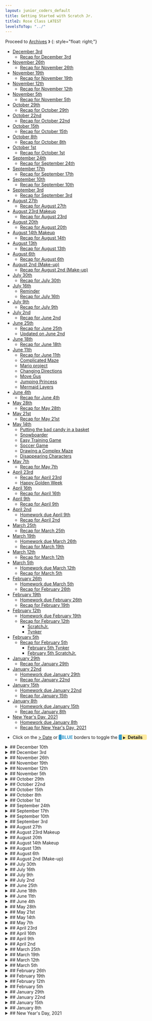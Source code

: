 ```yaml
---
layout: junior_coders_default
title: Getting Started with Scratch Jr.
title2: Rose Class LATEST
levelsToTop: "../"
---
```



Proceed to [Archives](./RoseClassNotesArchived.html) 》 
{: style="float: right;"}
<br clear="both">

<div id="toc">

* [December 3rd](#december-3rd)
  * [Recap for December 3rd](#recap-for-december-3rd)
* [November 26th](#november-26th)
  * [Recap for November 26th](#recap-for-november-26th)
* [November 19th](#november-19th)
  * [Recap for November 19th](#recap-for-november-19th)
* [November 12th](#november-12th)
  * [Recap for November 12th](#recap-for-november-12th)
* [November 5th](#november-5th)
  * [Recap for November 5th](#recap-for-november-5th)
* [October 29th](#october-29th)
  * [Recap for October 29th](#recap-for-october-29th)
* [October 22nd](#october-22nd)
  * [Recap for October 22nd](#recap-for-october-22nd)
* [October 15th](#october-15th)
  * [Recap for October 15th](#recap-for-october-15th)
* [October 8th](#october-8th)
  * [Recap for October 8th](#recap-for-october-8th)
* [October 1st](#october-1st)
  * [Recap for October 1st](#recap-for-october-1st)
* [September 24th](#september-24th)
  * [Recap for September 24th](#recap-for-september-24th)
* [September 17th](#september-17th)
  * [Recap for September 17th](#recap-for-september-17th)
* [September 10th](#september-10th)
  * [Recap for September 10th](#recap-for-september-10th)
* [September 3rd](#september-3rd)
  * [Recap for September 3rd](#recap-for-september-3rd)
* [August 27th](#august-27th)
  * [Recap for August 27th](#recap-for-august-27th)
* [August 23rd Makeup](#august-23rd-makeup)
  * [Recap for August 23rd](#recap-for-august-23rd)
* [August 20th](#august-20th)
  * [Recap for August 20th](#recap-for-august-20th)
* [August 14th Makeup](#august-14th-makeup)
  * [Recap for August 14th](#recap-for-august-14th)
* [August 13th](#august-13th)
  * [Recap for August 13th](#recap-for-august-13th)
* [August 6th](#august-6th)
  * [Recap for August 6th](#recap-for-august-6th)
* [August 2nd (Make-up)](#august-2nd-make-up)
  * [Recap for August 2nd (Make-up)](#recap-for-august-2nd-make-up)
* [July 30th](#july-30th)
  * [Recap for July 30th](#recap-for-july-30th)
* [July 16th](#july-16th)
  * [Reminder](#reminder)
  * [Recap for July 16th](#recap-for-july-16th)
* [July 9th](#july-9th)
  * [Recap for July 9th](#recap-for-july-9th)
* [July 2nd](#july-2nd)
  * [Recap for June 2nd](#recap-for-june-2nd)
* [June 25th](#june-25th)
  * [Recap for June 25th](#recap-for-june-25th)
  * [Updated on June 2nd](#updated-on-june-2nd)
* [June 18th](#june-18th)
  * [Recap for June 18th](#recap-for-june-18th)
* [June 11th](#june-11th)
  * [Recap for June 11th](#recap-for-june-11th)
  * [Complicated Maze](#complicated-maze)
  * [Mario project](#mario-project)
  * [Changing Directions](#changing-directions)
  * [Move Gus](#move-gus)
  * [Jumping Princess](#jumping-princess)
  * [Mermaid Layers](#mermaid-layers)
* [June 4th](#june-4th)
  * [Recap for June 4th](#recap-for-june-4th)
* [May 28th](#may-28th)
  * [Recap for May 28th](#recap-for-may-28th)
* [May 21st](#may-21st)
  * [Recap for May 21st](#recap-for-may-21st)
* [May 14th](#may-14th)
  * [Putting the bad candy in a basket](#putting-the-bad-candy-in-a-basket)
  * [Snowboarder](#snowboarder)
  * [Easy Training Game](#easy-training-game)
  * [Soccer Game](#soccer-game)
  * [Drawing a Complex Maze](#drawing-a-complex-maze)
  * [Disappearing Characters](#disappearing-characters)
* [May 7th](#may-7th)
  * [Recap for May 7th](#recap-for-may-7th)
* [April 23rd](#april-23rd)
  * [Recap for April 23rd](#recap-for-april-23rd)
  * [Happy Golden Week](#happy-golden-week)
* [April 16th](#april-16th)
  * [Recap for April 16th](#recap-for-april-16th)
* [April 9th](#april-9th)
  * [Recap for April 9th](#recap-for-april-9th)
* [April 2nd](#april-2nd)
  * [Homework due April 9th](#homework-due-april-9th)
  * [Recap for April 2nd](#recap-for-april-2nd)
* [March 25th](#march-25th)
  * [Recap for March 25th](#recap-for-march-25th)
* [March 19th](#march-19th)
  * [Homework due March 26th](#homework-due-march-26th)
  * [Recap for March 19th](#recap-for-march-19th)
* [March 12th](#march-12th)
  * [Recap for March 12th](#recap-for-march-12th)
* [March 5th](#march-5th)
  * [Homework due March 12th](#homework-due-march-12th)
  * [Recap for March 5th](#recap-for-march-5th)
* [February 26th](#february-26th)
  * [Homework due March 5th](#homework-due-march-5th)
  * [Recap for February 26th](#recap-for-february-26th)
* [February 19th](#february-19th)
  * [Homework due February 26th](#homework-due-february-26th)
  * [Recap for February 19th](#recap-for-february-19th)
* [February 12th](#february-12th)
  * [Homework due February 19th](#homework-due-february-19th)
  * [Recap for February 12th](#recap-for-february-12th)
    * [ScratchJr.](#scratchjr)
    * [Tynker](#tynker)
* [February 5th](#february-5th)
  * [Recap for February 5th](#recap-for-february-5th)
    * [February 5th Tynker](#february-5th-tynker)
    * [February 5th ScratchJr.](#february-5th-scratchjr)
* [January 29th](#january-29th)
  * [Recap for January 29th](#recap-for-january-29th)
* [January 22nd](#january-22nd)
  * [Homework due January 29th](#homework-due-january-29th)
  * [Recap for January 22nd](#recap-for-january-22nd)
* [January 15th](#january-15th)
  * [Homework due January 22nd](#homework-due-january-22nd)
  * [Recap for January 15th](#recap-for-january-15th)
* [January 8th](#january-8th)
  * [Homework due January 15th](#homework-due-january-15th)
  * [Recap for January 8th](#recap-for-january-8th)
* [New Year's Day, 2021](#new-years-day-2021)
  * [Homework due January 8th](#homework-due-january-8th)
  * [Recap for New Year's Day, 2021](#recap-for-new-years-day-2021)

</div>

-   Click on the [> Date]() or <span style="color: #3399cc;  border-left: 9px solid #3399cc!important;border-radius: 4px 4px; font-weight: bold">BLUE</span> borders to toggle the <span style="background-color:#ffeca0; border-left: 10px solid #3399cc !important;border-radius: 4px 4px;"><b> &nbsp;<span style="font-size: 70%">▶︎</span>&nbsp;&nbsp;Details&nbsp;&nbsp;&nbsp;&nbsp;</b></span> 



<details markdown=1>
<summary markdown=1>## December 10th
</summary>

## December 10th

### Recap for December 10th

{% include zakviewer.html Name="2021-12-11 Xmas K" ID="https://scratch.mit.edu/projects/607328364/" caption="Student K expanded his previous project so the heart can move left as well as right. The blue ball now moves to the left using move block, and we used forever and if touching loop to make the balls return home if they touch. He also added a background." %}

{% include tynkerprojectpage.html Name="CHRISTMAS PROJECT 2021 12 10" ID="https://www.tynker.com/play/christmas-project-2021-12-10/61b6bbc8b12153553b5862ed-729012XrmFL.yE1MtCcVRDSmqfoEsk" caption="Student Y made several additions to his project today, including making the presents go 'pop' when you click them, adding a final screen, with a message from santa, and some closing music." %}



</details>






<details markdown=1>
<summary markdown=1>## December 3rd
</summary>

## December 3rd

### Recap for December 3rd

Scratch Contest
  : I have organized a Scratch Contest for Jr. Coders classes Xmas Projects. Scratch Contests are a tradition in Scratch whereby participants to post their projects in a Contest Studio and other guests review them, such as by posting their favorites in a Showcase or winners studio.  [This is the STAGE 1 Jr\. Coders Christmas 2021](https://scratch.mit.edu/studios/30730290), and  [THis is the SHOWCASE for Jr\. Coders Christmas Challenge](https://scratch.mit.edu/studios/30730310)

Recap
  : Students continued working on the Christmas Project. 

{% include zakviewer.html Name="2021 12 03 Xmas Student K" ID="https://scratch.mit.edu/projects/607328364/" caption="Student K created a new motion for the yellow ball that only happens when the up and right arrow keys together are pressed. We reused code from the Kimetsu no Yaiba project that makes a character move in a parabola, and used the 'and' conditional to test for both keys being pressed." %}

{% include tynkerprojectpage.html Name="" ID="https://www.tynker.com/play/christmas-project-2021-12-05/61aef4572688f47da0257ab5-358644XrfEylcNT3w9U,kuAaJ88NQk" caption="This week we added presents that fly out of Santa's sled. To do this we borrowed code that was used to make Voldermort's death ray using clones." %}


</details>



<details markdown=1>
<summary markdown=1>## November 26th
</summary>

## November 26th


### Recap for November 26th

Good progress today, forward class today, though we started off with a rousing session of a game that I recently made. The kids were nice enough to give it a thorough test run. 

{% include zakviewer.html Name="PBRR Paint Battle Crush on Scratch" ID="https://scratch.mit.edu/projects/601710943/" caption="" %}


Then back to work:

Kimetsu no Yaiba 

{% include zakviewer.html Name="Kimetsu no Yaiba" ID="https://scratch.mit.edu/projects/607328364/" caption="Student K made the ball move in a zig zag on key press." %}

Harry Potter

{% include tynkerprojectpage.html Name="Harry Potter" ID="https://www.tynker.com/play/christmas-project/61a360f8e1380855ee2817d4-878417XqWNXzQlrpsQ72WzjKftAdYk" caption="Student Y worked on making buttons and clicking the buttons go to a new level. He also added music" %}

</details>


<details markdown=1>
<summary markdown=1>## November 19th
</summary>

## November 19th

### Recap for November 19th

Kimetsu No Yaiba 
  : Today Student K  made the effects we make in previous weeks be hidden at the start. We make the effects start at tanjiro, even after he has moved using when arrow key is pressed blocks. He modified some of the effects to make them look better. 

{% include zakviewer.html Name="Kimetsu No Yaiba 2021 11 19" ID="https://scratch.mit.edu/projects/604612623/" caption="Press the arrow keys and buttons to see the effects." %}

</details>


<details markdown=1>
<summary markdown=1>## November 12th
</summary>

## November 12th

### Recap for November 12th

Flaming sword animation
  : Student K made a simple animation so that a flame would fly out his sword. We used the onion skin feature of Scratch a little bit more used a repeat loop to cycle the costumes, with a small wait in between. We figured out together how many times we would need to go through the loop based on how many costumes we would need. This is counter-intuitive, because actually you need to step through one less that the number of costumes. This is a good exercise in logical thinking. 


{% include zakviewer.html Name="Kimetsu No Yaiba 2021 11 12 KEI on Scratch" ID="https://scratch.mit.edu/projects/600495591/" caption="Click the button at the top right to see the effect." %}


Student Y worked on making his death ray turn white. He had the right blocks but had to do some work to correct the sequence of actions. In addition we had to figure out exactly how many times to repeat one of the loops. This involved a little bit of  algebra. We had to solve the equation 30 + 15 * x = 5585. The answer, 370, represents the number of times the size needed to be increased before it completely filled the screen. After that, we needed to detect when all the clones have been deleted before transtioning to the next level. We created a variable that added one each time a clone is created and subtracted one each time a clone is deleted. A wait until 1 loop waits until this variable returns to zero before switching to the next level. 

{% include tynkerprojectpage.html Name="" ID="https://www.tynker.com/play/test/6184ed36b8e619673c62e17a-231610XjGq8WUhbSaJ5hEmgsSmKrIk" caption="this demonstates how the transition works" %}

</details> 

<details markdown=1>
<summary markdown=1>## November 5th 
</summary>

## November 5th 



### Recap for November 5th 

Kimetsu No Yaiba
  : Two classes ago we made a water breath that jumps in a parabola across the screen. This week we modified it so the fire breath gets larger and then smaller as it moves along the parabola. The key is understanding that the velocity is positive as it rises, and negative as it falls. So it changes size along with the velocity.

{% include imgur.html title="Kimetsu No Yaiba 2021 11 05 KEI on Scratch" ID="" caption="https://i.imgur.com/9rk9i7p.png" width="" height="" spacer="" %}
  
  
{% include zakviewer.html Name="Kimetsu No Yaiba 2021 11 05" ID="https://scratch.mit.edu/projects/595753085/" caption="Click the 3rd button to make the fire breath move." %}

Harry Potter
  : Student Y worked on improving Voldermort's death ray. His goal was to make the ray get larger and larger until it turned totally white. We were finally able to create the effect using the brightness and invert effects. When Harry survives the curse, he 
  gets a scar. He also added some trees to add texture to the project.

  
{% include tynkerprojectpage.html Name="" ID="https://www.tynker.com/play/change-backdrop/6184ed36b8e619673c62e17a-135807XkA7t8ErUBDELEmfqe3DsyAk" caption="The effect can be seen here." %}

</details>


<details markdown=1>
<summary markdown=1>## October 29th
</summary>

## October 29th


### Recap for October 29th

Harry Potter
  : Today we used clones to send a death ray to Baby Harry Potter. We modified the shape of the bullet and controlled how many bullets and where they came and went to. As always, very precise work from Student Y.

{% include tynkerprojectpage.html Name="" ID="https://www.tynker.com/play/harry-potter-2020-10-29/6180aaa636af7560642df6fc-530578XiQM9kLUL7hfGOBYQHcUyEok" caption="" %}


Kimetsu no Yaiba 
  : Student K worked on making the sword, tanjiro, and water breath all move together. This involved making all of them respond to  a flash broadcast, as well as making sure they were properly positioned together in relation to each other with change x and y blocks before the main movement started. Next week we will add a fire breath.

{% include zakviewer.html Name="Kimetsu No Yaiba 2021 10 29 KEI" ID="https://scratch.mit.edu/projects/593605807/" caption="" %}

</details>





<details markdown=1>
<summary markdown=1>## October 22nd
</summary>

## October 22nd

### Recap for October 22nd


Kimetsu no Yaiba Game
  : Something really special happened in our class today. Today's goal was to make a character move when the first button was clicked. The student chose a path for the character like a slanted letter N. To show how to make the character glide slowly up and to the right, I was effectively teaching the student simple (cartesian) geometry. And, by using variables to code it I was introducing simple algebra. What was amazing that this would normally be considered several years beyond this student's math level, but by using Scratch (and going in small incremental steps) he was able to understand the basic concepts **naturally**. It was really great! This was a perfect example of how learning coding can enhance, even accelerate, learning in other fields. 

{% include imgur.html title="" ID="https://i.imgur.com/IheZ66y.png" caption="Algebra and geometry meet Scratch:<br> X' = X + A, Y' = Y + B " width="" height="" spacer="" %}

{% include zakviewer.html Name="Kimetsu No Yaiba 2021 10 22 Wave Motion in an N on Scratch" ID="https://scratch.mit.edu/projects/588211736/" caption="Click on the top left button to see the wave move in an N shape" %}

Harry Potter
  : This week worked on creating a better green flash of light for Voldermort's spell against Baby Harry Potter. First I showed how we could use clones to create the effect:

{% include zakviewer.html Name="Death Ray Demo on Scratch" ID="https://scratch.mit.edu/projects/587873991/" caption="Demo of death ray. Click anywhere on stage to cast the spell. Click many times with short waits to create cool effects. Click Voldermort to toggle the color effect." %}

We added a wand to the Voldemort character, which involved good paint tool practice, carefully reshaping and positioning the wand. Then we identified the start and stop points of the spell and were able to make it go to the end of the wand.

{% include tynkerprojectpage.html Name="" ID="https://www.tynker.com/play/harry-potter-demo-2021-10-23-just-the-awntd/61731384c8677e39b447baee-812897Xj9fAi8gyKTrhyWBqQ2AZzok" caption="This is a demo. The green dot that appears after 5 seconds will be a death ray. " %}

Duel to the Death
  : During the break we all had a lot of fun playing Harry Potter Death Duel together.

{% include zakviewer.html Name="Harry Potter Duel on Scratch" ID="https://scratch.mit.edu/projects/123453890/" caption="" %}


</details>

<details markdown=1>
<summary markdown=1>## October 15th
</summary>

## October 15th

### Recap for October 15th

Kimetsu no Yaiba
  : Today Student K aimed to make his character jump across the stream in a parabola. I showed him how to make gravity and I gave him the code for small loop that makes a parabola. He spent some time carefully copying it which I think was a very good practice using the interface, for example, typing, finding blocks, and distinguishing blocks from each other, as well as getting a sense of what the blocks do. 
  
  : Once he got that coded, we had to do a little troubleshooting. Instead of jumping in a parabola, his character jumped up and down. I prompted him to describe carefully what had gone wrong and what block would have an effect on that. By doing this, he was able to notice that he had used a set block instead of a change block. 

Harry Potter
  : Student Y took to the blackboard and in very good detail gave a broad picture of his entire project especially the final section that involves a game between Voldemort and Dumbledore. 


  : In the game, people use the keyboard to increase the strength of different aspects of the actor, such as the wand, the "thoughts", the bravery, and the strength of the character. When you press the space key the two characters cast a spell and attack each other with a flash of light. 

  : This looks like it might be a very very interesting game and having an overview of where the game will go will help us be able to coded. In addition he worked on the latter part of Section 2. by fine tuning how the character of Dumbledore appears and speaks. I showed him how to use the same block with an exciting excited thought bubble to make it look more interesting. 

</details>



<details markdown=1>
<summary markdown=1>## October 8th
</summary>

## October 8th


### Recap for October 8th
 Student K worked on his Kimetsu No Yaiba game. We discussed how th game would be played. We focused on dividing the game into Actors, Objects, and Events. 

* Actors: Hero and Bad Guy
* Objects: Buttons for different Attacks
* Events:
  * Bad guy attacks when the Hero is too close
  * Hero attacks when the space bar is pressed
  * Hero dies if Health points are less thaan 0
  * Bad guy dies if Health points are less than 0
  * When Wather Breath button is pressed, the Water Breath Attack happens.

{% include zakviewer.html Name="Kimetsu No Yaiba 2021 10 08" ID="https://scratch.mit.edu/projects/581149671/" caption="Clicking the 2nd Actor makes the arrows fly as a  Water Breath" %}

Student Y added more action to his Harry Potter game. In addition to adding a new chapter, he added a 'flash of light' effect as Voldermort attack Harry. He also helped the other student explain his game.


{% include tynkerprojectpage.html Name="" ID="https://www.tynker.com/play/harry-potter-2021-10-08/6163d7e312456d08885b576b-673006XuO18akfLPQHFuhFPvZaZcQk" caption="" %}
</details>



<details markdown=1>
<summary markdown=1>## October 1st
</summary>

## October 1st

### Recap for October 1st

The theme of the day was user input. Student discovered ways that adding user input can make a game more fun.

Harry Potter
  : Student Y made me a list of Harry Potter projects that he enjoyed. He learned how to copy and paste urls and made a list including a short description of what he liked about each project. He seem to especially enjoy a project about dueling Harry Potter's that involved user clicking certain keys. 

{% include tynkerprojectpage.html Name="" ID="https://www.tynker.com/play/harry-potter/611629f32b927977910a841a-793091XqZg8j,6OqLt2LgDVUqsO28k" caption="Hopefully he will incorporate some of that into his ongoing Harry Potter project.,, which has been extended since last time." %}



Fighting Game
  : Student K also continued working on his recent Fighting Game. He combined two sprite into one with two costumes, and also learned how to make the character respond to keep presses to control the characters who are fighting.

{% include zakviewer.html Name="Untitled\-2" ID="https://scratch.mit.edu/projects/530894339/" caption="This now includes a health bar as well, but it doesn't quite work." %}


</details>


<details markdown=1>
<summary markdown=1>## September 24th
</summary>

## September 24th

### Recap for September 24th


Tynker
  : Kids worked on individual projects today

Harry Potter
  : Student Y continued adding narration to his Harry Potter Project. 
  
{% include tynkerprojectpage.html Name="" ID="https://www.tynker.com/play/harry-potter/611629f32b927977910a841a-472026Xlb4Tl6yYlIoqM.VtCi6FPok" caption="" %}

He was very excited to be able to synchronize the sound to his animation.

{% include tynkerprojectpage.html Name="" ID="https://www.tynker.com/play/harry-potter-gifs-/61235abf1ca85a315c557f2a-271496XoqbvdhcgmU.xD8jIYm04Sgk" caption="" %}


Student R started working on a Kimestu no Yaiba project. T


{% include tynkerprojectpage.html Name="" ID="https://www.tynker.com/play/-/614d79dbb118f97fa74957f4-858201XlqaX9QXu6DPKDAgUcWZLD0k" caption="" %}

Scratch
  : Students Y and R worked on exploring various Scratch Projects for future projects. 

Farewells
  : During the break time, we celebrated the last day of some of our students. We wish them good luck and good fortune on their travels, and look forward to seeing them again in the future.


</details>



<details markdown=1>
<summary markdown=1>## September 17th

</summary>

## September 17th


### Recap for September 17th

Songs
  :: The main challenge for today in the Songs project was making the buttons disappear when the music is playing, and come back when the music is done. We needed to create several blocks like the ones below. 

{% include imgur.html title="" ID="https://i.imgur.com/levL7MS.png" caption="Careful attention has to be paid to the names of the clear screen messages to make it work." width="" height="" spacer="" %}

{% include tynkerprojectpage.html Name="" ID="https://www.tynker.com/play/sounds/6147b5b9d4521b44ce1131fd-830031XqxXMOfnZAtG8fyaCQg80dok" caption="" %}

Harry Potter
  : Student Y added more to his story about Harry Potter, especially working on playing with the size and timing of Voldermort's appearance.

{% include tynkerprojectpage.html Name="" ID="https://www.tynker.com/play/harry-potter/611629f32b927977910a841a-201699XsSKPbkDjEPUhfEOGx5,qQkk" caption="" %}


Scratch
  : The scratch kids explored and "hacked" a few drawing projects such as the following one. 

{% include zakviewer.html Name="Drawing Shapes v2 needs fix" ID="https://scratch.mit.edu/projects/570379323/"  caption="The original code was too difficult for them, but the goal was to demonstrate some of Scratch's capabilities." %}


ScratchJr 
  : Student J Created a Road Crossing project, with a little help from me, a bit similar to this one:

  
{% include giphy.html link="https://media.giphy.com/media/DDDMOrtKeBEyue6KVF/" %} 




</details>


<details markdown=1>
<summary markdown=1>## September 10th
</summary>

## September 10th

### Recap for September 10th


Music Jukebox
  : Student R adapted a Music Jukebox project on Tynker. She worked on using the when this actor clicked blocks. She chose and imported some music, and made buttons that would play the music when clicked. In addition she learned to use broadcasting to make the other buttons disappear when one piece of music is playing. We talked about the advantages and disadvantages of putting text on the background or in the character itself.  

Harry Potter 
  : Student Y continued working on his Harry Potter Project, adding more narration and action. He used the set size block to control the size and swith costume blocks to change the character as the story proceeded.

First Person Shooter
  : The Scratch kids did a First Person Shooter Tutorial that involves movement and forever loops.

{% include zakviewer.html Name="rabbit FPS simplified tutorial 1 setting up the bad guy" ID="https://scratch.mit.edu/projects/568671949" caption="" %}

</details>




<details markdown=1>
<summary markdown=1>## September 3rd
</summary>

## September 3rd

### Recap for September 3rd

Today students worked on individual projects. Projects included

Basket Game
  : The student added more balls ot his game. The project uses conditionals, screen wrapping, movement blocks

First Person Shooter
  : We made the gun for the shooter, and talked about drawing and object placement, direction angles and limiting movement, following the mouse. 

{% include imgur.html title="" ID="https://i.imgur.com/7PD2m9f.png" caption="This keeps the gun pointing within a given sector" width="" height="" spacer="" %}

Harry Potter Game 
  : This student started making an introduction to Harry Potter Project, based on a model I gave him.

Beginning ScratchJr.
  : A new student joined this week, and I gave him an introduction to ScratchJr that included using the green flag and touch blockss, and various other blocks. Based on the fishtank sample project he make his own project

</details>


<details markdown=1>
<summary markdown=1>## August 27th
</summary>

## August 27th

### Recap for August 27th

Today we had kids doing a variety of projects. Some kids were working on modifying the Cat Training project from last week. We added jumps and costume changes. The project is primarily a demo project to explain broadcasts, it includes some repeat loops and motion scripts. 

{% include zakviewer.html Name="Cats v2" ID="https://scratch.mit.edu/projects/560505433/" caption="" %}



A Tynker student continued gathering items for a Harry Potter project. We talked about you could make a simple Harry potter project using the images he was collecting. The idea was to have a narrator who would tell the story and the action would be illustrated to the side using the gifs. As an incentive, we agreed to each a make a Harry Potter project to share with each other. I showed him the first part of my project:

{% include tynkerprojectpage.html Name="Voldermort" ID="https://www.tynker.com/play/voldermort-is-a-scary-dude/612aeeda49d5e357891e2e6e-361824Xr3j3haFusUHp9,HBzlsFYck" caption="" %}

Another student added a sequel to her Favorite Song Project. I like this kind of project that shows the student's individuality. 


{% include tynkerprojectpage.html Name="" ID="https://www.tynker.com/play/my-favorite-song-part-2/612c55cf419e6a561c1e0c3a-822927XndSxgcLe294xaBv1RPco6Ak" caption="This kind of project depends on using levels and simple say blocks, but is a good beginning for larger projects." %}


</details>


<details markdown=1>
<summary markdown=1>## August 23rd Makeup
</summary>

## August 23rd Makeup

### Recap for August 23rd

Student Y learned how to import gif files into Tynker and started a Harry Potter project.


{% include tynkerprojectpage.html Name="Harry Potter Gifs" ID="https://www.tynker.com/play/harry-potter-gifs-/61235abf1ca85a315c557f2a-968910XpFFFTCfrRYrqXvp7yJ3rsok" caption="" %}

</details>



<details markdown=1>
<summary markdown=1>## August 20th
</summary>

## August 20th


Several announcements:
  : The class notes for last weekend are on the website. We have had a lot of makeup classes recently, and, to avoid confusion, let me explicitly state that class notes for your child's makeup classes are on the page for their usual class, not for the day they attended. For example a Monday student who attends a makeup on Friday will have any notes relevant to him/her on the Monday Page. 

  : Since we are heading into another Emergency Period, we will be strictly enforcing our Covid guidelines around hand washing, social distancing and mask wearing, etc. If you could remind your child these are important rules and of the need to cooperate with them that would be helpful. In addition, seating and snack times will be staggered accordingly.

  : We are pleased that for the most part students are focused and attentive during class, and with their cooperation we are creating a fun, relaxed, yet productive learning environment. However, to maintain this, it would be a good time to remind your child that the main activity in class should be working on assignments and projects, i.e. learning to code. I want to avoid ending the day with a child not having made any tangible progress.  Exploring games and playing them, while educational and part of our goal, is better done at home.

  : (To clarify: We do encourage students to explore the many games that Scratch and Tynker make available, and investigating and hacking other projects is a valid part of learning. We also understand the temptation to play them in class is very strong. However, this can easily become a distraction (for them and others) and a gentle reminder from parents would help me better keep these factors in balance. We do provide free time during breaks, and this is not meant as a ban, but a reminder.)

  : Lastly, our class policy is that students should make an effort to communicate, even amongst themselves, in English, as much as practicable, especially during the first section of class. We understand the limitations around this, but we want to be sure this expectation is clearly understood by all so that we can help support them with this. 

### Recap for August 20th


Today Student R made some corrections to her Dance Party and My Favorite Song Tynker projects, including adding animations for some of the characters. Then she did the Spin Draw Tutorial, and added some keypress actions to make the stamp bigger and smaller when s and b are pressed, and to change the stamp costume when a is pressed. She also added some background music. 

{% include tynkerprojectpage.html Name="" ID="https://www.tynker.com/play/spin-draw-08-20/611f8971fca07666a526cbf5-640424Xl5jRCPCMlUehbh1z,jkRMQk" caption="" %}


Student K worked on a Scratch Basket Catching Game. He learned a little about x and y coordinates He made the y coordinate of all his balls the specific y value so he could see them in  a line at the top of the screen. When his balls hit the bottom of the screen, by choosing a random position, but setting the y value to that specific value, they would all fall again from the same place.. 

![Imgur](https://i.imgur.com/R7QZdAb.png)

{% include zakviewer.html Name="Basket Game 08 20" ID="https://scratch.mit.edu/projects/562223681/" caption="" %}

</details>



<details markdown=1>
<summary markdown=1>## August 14th Makeup
</summary>

## August 14th Makeup


### Recap for August 14th

Scratch students Y  and R worked on an easy Cat Training project, based on a  student's original project. We taught the cat to sit, lie down, run, and roar. 

{% include zakviewer.html Name="Cat Training" ID="https://scratch.mit.edu/projects/560505433" caption="" %}


</details>

<details markdown=1>
<summary markdown=1>## August 13th
</summary>

## August 13th


### Recap for August 13th

Student R made a Dance Project on her own. This project showcases some of the things she learned in the Moving Gus Project, such as changing levels, changing directions, and animating conversations.

{% include tynkerprojectpage.html Name="" ID="https://www.tynker.com/play/my-favorite-song-muzic-08-13/611ab3d7acb9f23a1f1e6566-227373XqmvLPHbAbnbTWlW4HW5Y,wk" caption="wait 3 seconds once clicking for the project to begin. I have modified it slightly to protect privacy." %}


Student Y contemplated making a Harry Potter project, based on the comic book tutorial project. He created a storyboard for the project, but finding a way to make the Harry Potter Actors (that is to say the graphics) was difficult. I suggested importing images from gifs, but this does require quite a bit of work. Student R will have to decide whether to do the storyboard with stock characters, draw his own characters, or modify his project in some other way.

{% include tynkerprojectpage.html Name="" ID="https://www.tynker.com/play/comic-joke-for-y/611ab7ad524a7540e6483287-167044XqasJPI1c4zFNt8xMzz1ZeUk" caption="This is a modifications of the orginal project to show how Baby Harry Potter could be part of it." %}


Student K continued working on his Falling Ball game. We talked a little about incorporating user actions into his game. He decided that clicking the ball would send the player to ahe next level. 

```
when this sprite clicked
if <<(x position) = [200]> and <(y position) = [-150]>> then
    broadcast [New Level v] and wait
end
```
{: .msb}

We noticed that his ball bounced a bit too far to the right and down. We used the following standard method of keeping the ball within limits:

```
if <touching color [#83fffc]?> then
        change y by (5)
    end
    if <(y position) < [-150]> then
        go to x: (x position) y: (-150)
    end
```
{: .msb}

Then he began deciding what would happen on his next level.

</details>

<details markdown=1>
<summary markdown=1>## August 6th
</summary>

## August 6th

### Recap for August 6th


Student K graduated up to Scratch this week. We worked together on making this falling ball project, including code for making the ball move right and experience gravity. 

{% include imgur.html title="Falling Ball" ID="https://i.imgur.com/2BoMLiH.png" caption="If the ball is touching the blocks, it 'undoes' gravity, else gravity continues." width="" height="" spacer="" %}

Student R explored animation blocks and made this little introduction to dance project. 

{% include tynkerprojectpage.html Name="Dance Party" ID="https://www.tynker.com/play/dance-party-/6103bd59e5cb674df461d19d-663860XvL.ca0P8JcWsZdImn7gIk4k" caption="Student M has made great progress in the past few weeks. " %}

Student Y ran up against a particularity of Tynker. He wanted to make the copies of the stock Tynker character, some of which woudl be bad guys, some of which would be good guys. Though it seems logical that one should be able to do this, in fact Tynker prevents this. 

{% include tynkerprojectpage.html Name="Super Fight" ID="https://www.tynker.com/play/super-fight-yuk-08-06/610eb31036ffcf2a0f47ac74-853791XlupTH,ffxDCyIs7,Om4MCAk" caption="If you change one copy of the stock character, they all get changed. They are all clones of each other rather than separate copies." %}

</details>


<details markdown=1>
<summary markdown=1>## August 2nd (Make-up)
</summary>

## August 2nd (Make-up)

### Recap for August 2nd (Make-up)

Today we had a make-up class where Student R, working mostly on her own, conceived, coded and completed this lovely project. She has clearly come a long way, showing an understanding of different level, animating characters, sequencing conversations, using "flash screens" and other story framing devices, not to mention concentration, creativity, and attention to detail. Wonderful work! 

{% include tynkerprojectpage.html Name="Dance Party!!!" ID="https://www.tynker.com/play/dance-party-07-02-/6108392e455ee85bfb52d87c-881370XgfuKcB6ZcdNQjm.enhfZMQk" caption="Let's Dance!" %}


</details>


<details markdown=1>
<summary markdown=1>## July 30th
</summary>

## July 30th

### Recap for July 30th


Two ScratchJr. students graduated to Scratch this week. we worked on signing them in, and doing some basic tutorials. As is typical, they became very interested in importing their favorite pictures and characters into projects.

Another ScratchJr. student worked on a speed test project. The idea is to see how adding more copies of a block changes the way the block performs, such as going faster. The project is open-ended so as to encourage creativity and exploration.

In Tynker,  Sword fighting project is still very near completion. Student Y ran into a problem that he couldn't tell what his broadcast blocks were doing. I suggested he use more descriptive names for them.

Tynker student R finally completed her Moving Gus Project! It is great! 

{% include tynkerprojectpage.html Name="Moving Gus Final" ID="https://www.tynker.com/play/move-gus-web-7-31/6108377fe7e0956a7666ccf2-778692XikzY5tGEKYZStauM5G8GT4k" caption="Great Work!" %}

After that she began exploring for other projects to do next.


Two Tynker students are going on break, and I made a last minute push to finish their projects as much as possible before they left. 

For the Crossy Road project we added a test to see if the main actor was touching the cars, using an "or" conditional. We changed from having the game end when she touches the cars to her going back to the start when she touches the cars. We also added a "You Win" message when she touches the flag. We also added jeep that nudges you move if you take too long. These were some great ideas and the game is a nice success.

For the Mermaid Project, we talked about some options for her game, her modification of the day was to add a score when you catch the good candy, such as the blue candy. This taught her a bit about creating, setting, and changing variables.


</details>


<details markdown=1>
<summary markdown=1>## July 16th
</summary>

## July 16th

### Reminder 
### Recap for July 16th

ScratchJr.
  : This week we had a student visiting us, which gave an opportunity for kids to show off some of their projects to him, as well as to teach him the basics of ScratchJr.

  THe most popular of the games they worked with was the mario project from a few weeks ago. The student needed some help explaining how to make the characters disappear.

Sword Fight
  : The Sword Fight project is effectively finished. The student added a bronze match, and then a final goodbye and thank you for all the characters.  We discussed future projects, including a fainting project and a Harry Potter Project.

{% include tynkerprojectpage.html Name="Sword Fight, Final" ID="https://www.tynker.com/play/sword-fight-7-16/60f300f24eead70c053d828a-983637Xud.F.fZlNKUUl61lzS.Cc0k" caption="A lot of good independent work and problem solving went into this, so job well done." %} 


Move Gus 
  : The Move Gus project is also nearing completion. The student what is planned to be the last level, with the final battle. We talked about how the project would go from here and she began coding it.

{% include tynkerprojectpage.html Name="" ID="https://www.tynker.com/play/move-gus-web-07-16/60f30173bce1af444960d5b4-199724XkSoFoy1ZZ9p9z434V2Dctwk" caption="" %}


Mermaid
  : This week we added a flashing "Good Job" when the character gets the good candy. I explained how we would make it flash.


{% include imgur.html title="" ID="https://i.imgur.com/qBwOVzO.jpg" caption="We will call this routine when she catches good candy." width="200px" height="" spacer="" %}


</details>



<details markdown=1>
<summary markdown=1>## July 9th
</summary>

## July 9th


### Recap for July 9th
 
 
ScratchJr
  : Two of the ScratchJr. kids continued working on the Space invaders game, specifically making the space invader appear and descend. This was challenging for them, and we walked through it a few times, including using the white board to map out the different actions needed. Student R was able to finish it after sorting out a problem with his left and right arrow buttons. 
  
  Student Y is about halfway finished, but became interested in a frog jumping game some other kids were working on, so he tried his hand at that. This was really a very simple project with the goal of getting the kids to think of ways of making it more interesting. For example, student H turned the frogs into a herd of elephants.

Sword Fight  
  : The sword fight project continues, with some debugging cause the fighters wouldn't get up after fighting. Were they fighting too hard? No, they just needed an idle animation block. The fighters now also get awards.  This is still a work in progress.

Move Gus
  : Level 4 of Gus move project was having some problems. One problem was that an extra stage was somehow introduced, and it took some detective work to figure it out. In addition, some special settings had to be adjusted. She had copied the actors without copying the settings such as making the platforms static active so they would stay still and stop the actors, but making the heroine not static or active, so she would feel gravity.  We also made the game move to level 5 when the heroine falls, which in this game she will. 

Crossy Road 
  : A Tynker kid started working on a road crossing game. We chose a road costume for her to use, and she coded some cars crossing the road and a character who crosses it.

{% include tynkerprojectpage.html Name="Crossy Road" ID="https://www.tynker.com/play/crossy-road-7-11/60eaa2ee9a37a764174e271e-593343Xt41tnrp1GGdprof4yWKsWUk" caption="Nexxt will make her return home when she is hit." %}

Mermaid
  : The mermaid game is almost finished. Once the last candy is taken, the mermaid takes the basket to the center of the stage and then drops all the candy. I explained to her how to make this happen with messages and glide blocks, and we will start coding it next week.

</details>



<details markdown=1>
<summary markdown=1>## July 2nd
</summary>

## July 2nd

### Recap for June 2nd

Omission from last week.
  : I omitted a discussion of the Space Invaders ScratchJr. Project in last week's class notes. Please see last week's entry for the omitted information.


Space invaders
  : At the start of class, some ScratchJr. students continued working on space invaders. To make it easier, we divided the project into 2 parts, and the kids worked on each part.

{% include imgur.html title="Shooting Cat" ID="https://i.imgur.com/2JXGFL0.gif" caption="This moves the player and shoots the arrow" width="" height="" spacer="" %}


{% include imgur.html title="Invader" ID="https://i.imgur.com/0a25min.gif" caption="This is the invader, who also shoots" width="" height="" spacer="" %}

{% include imgur.html title="Student R Space Invader" ID="https://i.imgur.com/FhuRjCO.gif" caption="Student Y seemed to get the basic idea, with some bugs. Nice Invader!" width="" height="" spacer="" %}


{% include imgur.html title="" ID="https://i.imgur.com/EStSDFs.gif" caption="Student Y enjoyed making the barber pole." width="" height="" spacer="" %}



Quiz
  : Today's project was a quiz game. The children started on it by making questions. Some did math questions, another did Curious George Questions.

{% include imgur.html title="" ID="https://i.imgur.com/TjuRtL1.gif" caption="This is the demo project." width="" height="" spacer="" %}

Sword Fight
  : Continuing on his excellent work, Student Y added the "last team fight" and "trophy time" stages to his Sword Fight project. We got trophies from the internet and I showed him how to remove the background with pixlr background remover. 

  {% include tynkerprojectpage.html Name="Sword Fight with Trophies" ID="https://www.tynker.com/play/sword-fight-202107-02/60e229277871f55db87bc66b-297240XqKDy7eade6MjY0DsFwVkvwk" caption="There are 2 semifinal matches, and then a grand championship. The winner does a victory dance with his trophies." %}

Doodle Jump
  : Student R continued working on the Doodle jump tutorial. This tutorial has a few mistakes in it: 
  
{% include imgur.html title="" ID="https://i.imgur.com/01fv5Cl.jpg" caption="note the y position at right is erroneously x position in the tutorial at left." width="" height="" spacer="" %}

{% include tynkerprojectpage.html Name="Doodle Jump" ID="https://www.tynker.com/play/doodle-jump-2021-07-02/60e22f7702828872ca53a1f4-652426XouG1WE4EknOv4xTKVdiKRck" caption="We also added some more Kid actor costumes. The game now works, but will need too be incorporated into the main project." %}


</details>


<details markdown=1>
<summary markdown=1>## June 25th
</summary>

## June 25th

### Recap for June 25th


The Final Battle
  : Student Y is doing well using sequential messaging to structure the action in his Sword Fight project, adding the final battle to his Sword Fight project, and also some dramatic music. He has worked very hard on this project, and I think learned a lot from it.

{% include tynkerprojectpage.html Name="Sword Fight Final Battle" ID="https://www.tynker.com/play/sword-fight-6-25/60d8db806ae5ef1432533cda-873665XnwD4pJ1z,h5nfKMSM1HG1ok" caption="" %}

Crossy Road
  : This week, Student C decided to start a new project called Crossy Road, but it is still in the early stages. She may return to her previous project later.

How Levels Work
  : Student A had some more questions about how levels work, especially in our code. I explained that the code does this: Whenever a candy is touched, it broadcasts a message to every character. It says, if I am not the character who was touched, keep moving back until I am at layer 93. If I am the character who was touched, go to level 95." This way the last character touched is always in front of the basket. This explanation really helped her. She started adding this code to the characters and modifying the messages to suit each candy. She also added sound to the project.

{% include tynkerprojectpage.html Name="" ID="https://www.tynker.com/play/mermaid-2-6-28/60d8e4ea34737063b97fc5cb-955616XvHyLqk2mIvEEg,fFKZSEVgk" caption="" %}

### Updated on June 2nd
  : This was orignally omitted here:

Space Invaders
  : Scratch Jr. Students Y and R worked on a simplified version of Space invaders. This is really an exercise in using messages to have one character control another. The kids seem to understand the concept, but have difficulty knowing exactly where to put the elements. Nonetheless they are good at adding their own creative elements, such as this interesting missile, and are excited about making the project:

{% include imgur.html title="" ID="https://i.imgur.com/YEz1ket.gif" caption="Note how the left arrow moves the 2 sprites, but the right arrow makes the 'missile' shoot. Fixing this is one of things we worked on in this class." width="" height="" spacer="" %}



</details>


<details markdown=1>
<summary markdown=1>## June 18th
</summary>

## June 18th

### Recap for June 18th


Combining Projects
  : Student R used the backpack to import the Actors from another tutorial into this one to make the 4th level of her Moving Gus project. This is still a work in progress.


Swordfight
  : After I had made some cleanup to his code, student YY found a bug and worked hard to find the source. I showed him how to sequence the routines with a main loop, and he began adding further routines.


{% include imgur.html title="" ID="https://i.imgur.com/122oYUt.png" caption="Using a sequence of broadcast messages it is easy to follow the main flow of the program." width="" height="" spacer="" %}


ScratchJr.
  : Several ScratchJr. students worked on a variant of Mario. The project involved sending messages to more than one sprite at a time to make them appear and disppear in sequence. We went step by step and most were able to complete it. 


Mermaid
  : Student A's achievement for the day was finally being able to log in all by herself (an ongoing struggle)! Together we reviewed some code for putting her candy at the right level, and she worked on making a "game over" screen.


</details>


<details markdown=1>
<summary markdown=1>## June 11th
</summary>

## June 11th

### Recap for June 11th


### Complicated Maze
Student R has been trying to make a maze. I reviewed with him how to make lines straighter and remove dots. He was having some difficulty because his lines were too close to each other and not straight. 

The source of the problem is that the ScratchJr. interface is very limited in size and detail and available tools. When we move to the more advanced interface in Scratch, this will not be a problem. But, for now, here we are.

We took out a sheet of graph paper and I showed him how to draw a pattern by filling in the squares on the graph paper. The key to using lines in ScratchJr. is identifying the individual lines in the drawing. Each line needs to be handled separately. For example a simple cross can be to lines at right angles, or two L shapes touching at the corner. 

{% include imgur.html title="" ID="https://i.imgur.com/EZ3Airf.png" caption="" width="250px" height="" spacer="" %}



Once you know the lines, then you know how modify them to make the shape you want.


### Mario project
Student Y continued working on his Mario-type game. He chose some characters 


{% include imgur.html title="" ID="https://i.imgur.com/nt80hzl.png)" caption="" width="250px" height="" spacer="" %}



{% include imgur.html title="" ID="https://i.imgur.com/HweHM3w.png" caption="" width="250px" height="" spacer="" %}



{% include imgur.html title="" ID="https://i.imgur.com/f6KXVCH.png" caption="" width="250px" height="" spacer="" %}


and made buttons. We worked together on putting backgrounds to the buttons. 

Then he described what he wanted the characters to do and I showed him how to code it. When we click the button, it sends a message mario and to the kuribos. There are several kuribo characters, but only one is visible. They all move together, but only one is visible at a time. The message makes Mario moves right, and all the kuribo characters move left. Then if the visible kuribo and mario are touching, a message is sent:

1. Hide and return mario to his original spot.
2. visible kuribo disappears 
3. next kuribo returns to his origin and appears 

This repeats until there are no more kuribos and Mario can escape. This video shows how it works, without the mario characters.

{% include imgur.html title="" ID="https://i.imgur.com/x5EkELD.gif" caption="" width="250px" height="" spacer="" %}



### Changing Directions

Student Y continued working on a swrrdfighting project. He wanted his actor to face in different directions so we reviewed the rotation style and point in direction blocks.

### Move Gus

We made some improvements to her Move Gus Project, such as adding a score and switching levels. We also talked about the idle animation.

{% include imgur.html title="" ID="https://i.imgur.com/1DuvIEE.png" caption="This changes the score, ends the game if the score is 5." width="250px" height="" spacer="" %}



### Jumping Princess

I showed her how to make the coins make a sound and disappear when the actor touches them. 

{% include imgur.html title="Disappearing coins" ID="https://i.imgur.com/YkVzxVf.png" caption="" width="250px" height="" spacer="" %}


I showed her how to copy code from one character to another and she started copying the code to all her coins.

{% include imgur.html title="Making coins ding" ID="https://i.imgur.com/lyX68lj.png" caption="The same code works for all her coins" width="250px" height="" spacer="" %}


### Mermaid Layers
She continued working on making bad candy flow to the basket. She asked a good question: what happens if characters are set to the same level? This is a very simple and good question, with a complicated answer, which we will save for another day. We walked through writing the code for one more actor.

</details>


<details markdown=1>
<summary markdown=1>## June 4th
</summary>

## June 4th

### Recap for June 4th

Swordfighting
  : Student Y continued updating his swordfighting project. After the fighters move to the side of the screen, the first two fighters approach each other to fight. We added a broadcast message block to start the sequence. 
![Imgur](https://i.imgur.com/2BLEJ6a.png){: .jsgif}


The next question is how to get the players to alternate kicks. The answer was to use a wait and an animate/wait on one character,

![Imgur](https://i.imgur.com/6JUSI6D.png){: .jsgif}

but a animate/wait and *then* a wait on the other.

![Imgur](https://i.imgur.com/IIC87a6.png){: .jsgif}


{% include tynkerprojectpage.html Name="Swordfighting" ID="https://www.tynker.com/play/sword-fight/60b09ae7a0f91e26d64634e5-947497XmM5C2icx.8pki3SEhT8bMMk" caption="We added a set rotation style and point towards blocks to make the pharaoh look at the first fighter properly." %}

Fairy Treasure Game
  : I suggested Student R add a storyline to her fairy chase game. She added an opening level to her game where the robot steals the fairy's treasure. 

{% include tynkerprojectpage.html Name="Fairy Treasure Game" ID="https://www.tynker.com/play/move-gus-web-5-24-r-0604/60ba823b2cda3f526a7b545c-643764Xtz32bt,CZA8DVWzaHI.78Ek" caption="The robot will send the fairy on an adventure in order to get her treasure back." %}

Mermaid
  : Student A continued adding code to move the candies to the baskets. 
![](https://i.imgur.com/v3ik2Cl.png){: .jsgif}
  : * The key is setting the layer to a value between 50 and 100.

{% include tynkerprojectpage.html Name="NAME" ID="https://www.tynker.com/play/mermaid-2-new-baskets-and-layers-06-04/60ba84f9d0783c791201cd79-705926XrHbQjgfTt4gfF3G0RP31DYk" caption="This time she added the code to the soda bottle." %}

Making Rain
  : Student K started on the making rain project. He was able to make the rain fall fairly easily. I challenged him to add an introductory part and turn it into more of a story.


Maze 
  : Students Y and R continued working on ScratchJr projects. Student Y worked on finding characters for his next project. Student R worked on this rather complex maze project. 

![Imgur](https://i.imgur.com/BSrB9A2.png){: .jsgif}




</details>


<details markdown=1>
<summary markdown=1>## May 28th
</summary>

## May 28th

### Recap for May 28th

Beach Project
  : Student A learned about layers to help put the bad candy in the basket.

Platform Project
  : I reviewed some corrections Student C's project, including making sure the actor costumes are centered and adding physics and gravity. I will continue to review these with her next week.

Scratch Jr.
  The scratch Jr. Prjoect of the week was The Alien Comes to Visit project. Students K, R, and Y each made different version. Here is one version by student K.

{% include imgurmp4.html link="https://i.imgur.com/YsOgS4T.mp4" %}

Move Gus
  : Student R made a lot of progress in her fairy chase project based on "Move Gus" tutorial. She finished the first level with one chaser, and moved on to level 2 with more chasers. She included a timer, and signal for when the game is over. 

{% include tynkerprojectpage.html Name="Move Gus" ID="https://www.tynker.com/play/move-gus-web-5-29/60b2b21e1664507b230992f3-831271Xrq4kW7i6RpNGEE44EC4Rvkk" caption="She also made the fairy cry when she loses. Great ideas!" %}

Swordfighting Contest
  : I reviewed with student Y some suggestions for how to bring the characters on stage using animate and glide blocks which he incorporated into his project. 

{% include tynkerprojectpage.html Name="Swordfighting Contest" ID="https://www.tynker.com/play/sword-fight-5-29/60b2b512bc5cdf551309de4c-283030XlXdAHRcsEUM2iUuyNabBkEk" caption="He also made the judge walk on stage and the the other characters separate." %}

</details>

<details markdown=1>
<summary markdown=1>## May 21st
</summary>

## May 21st

### Recap for May 21st


Candy Project
  : Student A asked how to make the bad candy look like it is IN the basket. The trick is to use a tool like pixlr to cut the basket into a front and back part. We put the front basket in different layers. Then we can put the item between the two layers. I have created the basket pieces for her, and next week we will work on the code.

Jumping Game
  : I showed them a math game (a simplified clone of a popular app). She was inspired by this to create a storyboard for her own her own jumping game. She began creating the characters and next week we will make the magic happen.



Android Chase
  : She started a project where two androids will chase a heroine. She was able to code the keyboard movements for the main actor.

{% include tynkerprojectpage.html Name="NAME" ID="https://www.tynker.com/play/move-gus-web-5-24-r/60aa99a345a06426286720d6-866713XkkZCoS6SqpokcxpgO8oVRQk" caption="Use the arrow keys to move the fairy" %}


Mario Projects
  : Some students finshed their maze projects and were able to make a first stab at the Mario project. Most were were able to make the opening screens and first screen, but some had problems making Mario jump over the gap in the third screen. Next week we will improve their jumps, and make them collect coins.

![Imgur](https://i.imgur.com/gt7YvIV.gif){: .jsgif}
  : * The first two screens work, but the jump in the last screen is still not high enough.

Sword Fighting
  : Student Y came up with an idea for his next project, a story of a sword fighting tournament. We talked about the project and he completed his script and storyboard in clas, and started creating his actors.
</details>



<details markdown=1>
<summary markdown=1>## May 14th
</summary>

## May 14th

### Putting the bad candy in a basket 

Student A wanted the bad candy to go into a basket when it was touched. We spent some time debugging this. You can see it in action if you touch the upside down candied Apple at the bottom right.

{% include tynkerprojectpage.html Name="Putting the bad candy in a basket " ID="[ID](https://www.tynker.com/play/mermaid-2/60544ed19136e31635119118-223215XnfCrPFlG.Uzqs7RrvPrrBEk)" caption=" The key block is this. <br>  ![Imgur](https://i.imgur.com/upIX1Qu.png){: .jsgif}" %}

### Snowboarder 

Here we talked about what to do when the character loses lives. We did a simple flowchart of the "if then else" on the board. If we have only one life (blank2 costume), then send the you lose message, and then go to the next (zero lives). decrease lives (next costume).

![Imgur](https://i.imgur.com/Pd8qq8R.png){: .jsgif}

### Easy Training Game
Student Y made an "easy training" game for playing shooting games. 

{% include tynkerprojectpage.html Name="NAME" ID="https://www.tynker.com/play/easy-training/609e300ab9de5956dd4d61eb-847165Xgraq9eGT1QsDX3OHJAKJ44k" caption="Use the arrow keys to move the character. Use the a key to shoot. Each actor has a different strength and health." %}

### Soccer Game

Student R made a soccer game. He used bump blocks to control the flow of the game. For example, the two black "field lines" send teh character to the "No Goal!!!" screen. If the ball hits the soccer net, the player goes to the "Goooooool!" screen. 

![Imgur](https://i.imgur.com/ub1RkeM.png){: .jsgif}

Using a yellow message block, when the black button is pushed...

![Imgur](https://i.imgur.com/mp24vC6.png){: .jsgif}
...the ball flies diagonally (the yellow blocks happen in parallel) towards the goal. The player has to choose the right moment.

![Imgur](https://i.imgur.com/xjyHMok.jpg){: .jsgif}

### Drawing a Complex Maze
Student Y really wanted to make a very complicated maze. Unfortunately one limitation in ScratchJr. is that the stage is only 20 by 15 blocks wide. I brought out the graph paper and I outlined a square of half of those dimensions. Each grid square represented 2 blocks, which is wide enough for a character to pass through. we drew the maze within these bounds on paper and then transferred them to the character.
![Imgur](https://i.imgur.com/qLmkiqU.png){: .jsgif}

Then he began making the maze game itself using buttons and message blocks to control the sprite. When finished the sprite will get a you won message if they complete the maze. Also, if the sprite touches the maze he will be sent back to the start.

![Imgur](https://i.imgur.com/rxFxUmE.jpg){: .jsgif}


### Disappearing Characters
Students K and R did a makeup class on Saturday, where we held an **introduction to Scratch** class. They worked together on a project inspired by the **Animate My Name** Tutorial.  When game starts, some characters are shown, others are hidden.

```
when gf clicked
show

when gf clicked
hide
```
{: .msb}

When the Stage is clicked, the backdrop changes and a message is sent. Some letters appear and some letters disappear. 

```
event_whenstageclicked
switch backdrop to (1 v) ::looks
broadcast (change v)

when i receive [change v]
hide

when i receive [change v]
show
```
{: .msb}

{% include turbowarp.html Name="Disappearing Names" ID="530893183" caption="Next week they will make the letters reappear." %}


</details>


<details markdown=1>
<summary markdown=1>## May 7th
</summary>

## May 7th


### Recap for May 7th

Tynker
  : Today I introduced the following project demonstrating how to use animate blocks and idle blocks so that speech is natural. 

The key to this was using an Animate block paired with "time-consuming" blocks (like wait, glide, or say) that has the same duration.

![Imgur](https://i.imgur.com/MQlWOxn.png){: .jsgif}
  : * The animation lasts for 4 seconds, and the say, glide, and wait take up 4 seconds.

{% include tynkerprojectpage.html Name="Animate and Idle blocks" ID="https://www.tynker.com/play/walking-and-talking-with-animate-with-odd-characters/6097b882c3e2144ace08f576-820002XqrMo2SwyZj..a7Nj6z7Dc4k" caption="Click the actors to see them in action. You can see the code above in action when the second actor moves back from the center. The fourth and fifth actors were for kids to code themselves, and they worked individually on this. The kids also mischievously enjoyed adding new characters, like dinosaurs, to my project while I wasn't looking. " %}



Scratch Jr.
  : Student K worked on making a path maze from a linear maze. He added the idea of moving cars to make the game more challenging!

![Maze](https://i.imgur.com/fdoZqNB.gif){: .jsgif}
  : * Watch out for traffic!

</details>


<details markdown=1>
<summary markdown=1>## April 23rd
</summary>

## April 23rd

### Recap for April 23rd

ScratchJr
  : The project this week was a maze game. 

![Imgur](https://i.imgur.com/PCrNSUO.gif){: .jsgif}

Straight Lines
  : One key skill for this is knowing how to make straight lines, as described in the [Dragon Maze](../lessons/DragonMazept1.html). 
  
1. First click the select arrow and then click a line. 
2. The line will appear with dots. 
3. Click on a dot to remove it. 
4. Remove all the dots except 2 to make a perfectly straight line. 
5. Drag 2 dots directly over each other to make a sharp corner. 
6. Drag the dots around to modify the path of the line. 
7. Using a set of lines, make a maze.

![the path of a line in the background](./images/2020-04-13/linearPaths.png){: .bordered width="300px"}

Today I really emphasized step 5, to make a sharp corner. Student Y became very ambitious in his maze and it had long lines, with lots of twists and spirals. This required precision handling of all the dots, and counting the dots needed. I thought this would be discouraging, especially because he wasn't using a stylus, but just his finger. But in the end he kept at it and worked very hard to get what he wanted. Great Job! 

Student K finished his maze and moved on to making the [Dragon Maze](../lessons/DragonMazept1.html). He also worked on. 

Student R was also able to complete the maze, and had a lot of fun adding music.

Exploring Tynker
  : Student Y spent today's class exploring various tutorials and projects looking for his next project to complete. He seems to have settled on make a comic strip project.

Beach Project
  : Student A continued working on her Beach project. She realized that is was a bit hard to get to some of the candy, so she started working on making a basket that the candy could go in when you collect it. We chose a basket image from Google, and used [Pixlr](pixlr.com) to remove the background. Then we inserted it into the project.

![Imgur](https://i.imgur.com/juFElCI.png){: .bordered height="300px"}

{% include tynkerprojectpage.html Name="Beach Project" ID="https://www.tynker.com/play/mermaid-2-revised/6083e6babce7316a2c7167de-564164XpgMLsXuzFhi8BJS.JfT3n4k" caption="A mockup of the **Beach Project** in action. When she hits the good candy, the bad candy disappears and the good candy goes to the basket. She goes back to the starting point." %}

Snowboarder
  : For the snowboarder project, student C continued working on a "life" system for kids. When a player collects bad candy, she loses one life. Before she was using separate actors for each life, and I suggested making each life be a costume. That way she can use the "next costume" block to keep score.  This is a simple alternative to using variables.

![Imgur](https://i.imgur.com/gvDFoZI.png){: .bordered width="300px" }

### Happy Golden Week

Here is some fun to wish everyone a wonderful golden week. Watch it to the end!!

{% include youtubelazy.html  videoID="dOxlEwX9lbA" %}

See you after the holiday.

</details>



<details markdown=1>
<summary markdown=1>## April 16th
</summary>

## April 16th


### Recap for April 16th

ScratchJr.
  : Kids continued work on last week's project, and started the new project of the week.

One kids continued working on the cat crossing project, to make it diagonal. Then I introduced this week's project, based on Flappy Bird.

![Imgur](https://i.imgur.com/ThWtzp3.gif){: .jsgif}

The student then started work on the flappy bird project. 

Another kid made a rocket project. We worked on how to switch screen, and how to return to a screen with the rocket in the right place. He came up with the idea of making a copy of the original screen to go to. Then I taught him about the 3 types of mazes and how to make straight lines. He made a simple maze project

![Imgur](https://i.imgur.com/fCLJ9WX.gif){: .jsgif}

Another child created a simple beach project that shows an understanding of the bump and touch actor blocks.

![Imgur](https://i.imgur.com/McY18mJ.gif){: .jsgif}

tynker
  : Kids finished the projects they were working on, and are now choosing their next project.

One child finished his **maze and villian training** project. We worked detecting when a character is a certain distance away before giving a message.

![Imgur](https://i.imgur.com/2MajNEI.png){: .jsgif}

And he worked on giving the actors the right health and lives to make the game interesting. Here is how it ended up:

{% include tynker.html Name="maze and villian training" ID="607a7245692178069c5fc0e1" %}

</details>


<details markdown=1>
<summary markdown=1>## April 9th
</summary>

## April 9th


### Recap for April 9th

Today students were very creative in coming up with their own ideas and solutions to problems. This is an important step in avoiding getting stuck or frustrated.

Beach Project: Making Candy Disappear
  : Continuing from last week, one student came up with what do when the good candy was found. Her idea which was for two of the good candies have all the bad candies disappear. This helped her learn how to use messages and how to broadcast a message and how to hide AKA disappear a character. We also worked on making the character a bit smaller, otherwise there is no way to win the game!!



Beach Project: Moving hearts offscreen
  : Another child worked on making hearts appear. To get the hearts to disappear again after a few seconds she had to learn about screen coordinates. THe student is now working on giving the player lives.


Undocumented Tynker "bug": The bad guy that would not die
  : Another student's Tynker project had a bad guy that would not die. He would reappear even though he was programmed to have only one life. The solution turned out, in an undocumented "feature" that the properties block needs to be part of the same block that has the run and set up character block. Once we fixed this, the program worked!

![Imgur](https://i.imgur.com/dtQjCEH.png){: .jsgif}

{% include giphy.html link="https://media.giphy.com/media/b63kqfVWSj0Rq0zaJK/" %} 

![Imgur](https://i.imgur.com/5oQ9VP2.png){: .jsgif}

{% include giphy.html link="https://media.giphy.com/media/5E5kBZ15XalZQPsYkV/" %} 


ScratchJr. Chicken Crossing beginning steps
  : Some beginner students are interested in doing the chicken crossing project that some more advanced students are doing. Lat week they had made interesting houses and characters for the project. This week, we worked on teaching them how to make characters the right size and run across the screen in different ways using the movement blocks. We also  how to use an infinite loop how to use a bump block and a touch block to start the chicken moving. The kids also worked on their own exploring various blocks.

ScratchJr. Chicken Crossing advanced steps
  : A more advanced student worked very hard on an alternate version of the chicken crossing game. The goal this time was to make the roads diagonal. After the basic idea (parallel code blocks) was explained, this student was able to create this project all by himself which was quite an achievement. One problem was making the characters move across the screen because the screen is not square. We didn't quite solve this problem, but we explored alternatives.
  
Tynker: Using a loop to change the size of a character
  : another pupil working on Tynker had a question about how to make a character get larger. We used a loop to change the size of the character and a wait block to make the animation effect visible. In the end, though, she decided to just have the character get larger in one big jump.

</details>

<details markdown=1>
<summary markdown=1>## April 2nd
</summary>

## April 2nd

### Homework due April 9th

### Recap for April 2nd 

ScratchJr.
  : We did an introductory class for some new students focusing on using the image editor. For other ScratchJr. students, this week's project was a **Chicken Crossing** game. 

Chicken Crossing
  : In this classic game, click the chicken and get past the cars. Our version includes several levels. 

{% include giphy.html link="https://media.giphy.com/media/4GOIrt8uOxBKfyp4FG/" %} 

One student was able to recreate the project pretty well just by watching it run. The chicken gets across in stages, which adds challenge. Nice project.

{% include giphy.html link="https://media.giphy.com/media/DDDMOrtKeBEyue6KVF/" %} 

The project itself is simple, using just a few blocks

![Imgur](https://i.imgur.com/mSFmW1f.png){: .jsgif}

![Imgur](https://i.imgur.com/EiEUFxA.png){: .jsgif}

but gives good practice in reusing code and also has many opportunities for variations. For example, the occasional back-step in the truck code adds a bit of challenge. 

Tynker
  : In Tynker, the **Beach Project** and variations made some headway.

Snowboarder
  : One student is working on a variation of the Beach Project where a snowboarder finds candy on the slopes. She was able to make the snowboard move, and is working on making the snowboarder react to the good and bad candy.

![Imgur](https://i.imgur.com/FAIBe6b.png){: .jsgif}

Mermaid
  : Another student is working on sending messages when her mermaid touches the candy. When she touches the bad candy, she goes back to her home place. 

![Imgur](https://i.imgur.com/CLIhAFX.png){: .jsgif}

![Imgur](https://i.imgur.com/f0NOMxL.png){: .jsgif}

She has also added code for the good candy. 

![Imgur](https://i.imgur.com/U3znAKq.png){: .jsgif}



</details>

<details markdown=1>
<summary markdown=1>## March 25th
</summary>

## March 25th


### Recap for March 25th


ScratchJr.
  : Today I introduced the Walking Cat Project to one student. It has a walking cat, infinite motion, lots of waits to control timing, messages to control the action and make a conversation, bringing together skills students have learned recently.

![Imgur](https://i.imgur.com/uumIRpL.gif){: .jsgif}

Tynker
  : Today students worked mostly on tutorials. One student had a problem with the cake decoration game because her stamp didn't seem to work. This was likely due to a bug in Tynker on iPads, and not the student's code, which was correct. Working together on it did give her a chance to experience debugging and testing.




</details>


<details markdown=1>
<summary markdown=1>## March 19th
</summary>

## March 19th

### Homework due March 26th

Assigned individually.

### Recap for March 19th

Tynker
  : Students worked on tutorials and continued the Beach Project
  
One student new to Tynker continued doing tutorials. She needed some help understanding loops, and pointing in directions. 
  
Another continued the Beach project. She had originally made the main character test to see if she touched the candies. It turned out that this did not work, probably due to a bug in Tynker, so we came up with a new algorithm (good practice), have the candies test to see if they are touching the main actor. 

![Imgur](https://i.imgur.com/cndgFaq.png){: .jsgif}

This worked! Though a bit of a detour, it did give the student lots of practice with getting the blocks and moving them to place, which for this student was very useful. At the end, we decided to make the actor return to the home place if she touches a bad candy, using messages.

![Imgur](https://i.imgur.com/M84P92K.png){: .jsgif}

![Imgur](https://i.imgur.com/ZvMJ9kh.png){: .jsgif}

ScratchJr.
  : The project of the day was a Mario Type game. The main actor has to jump over blocks that approach from the side of the screen. First we make a loop that moves clouds across the screen, with a wait before they reappear at the other side. We then use this to make the blocks approach the actor. 

First, the student shared a project they had done for homework, based on last week's project.

{% include giphy.html link="https://media.giphy.com/media/0hnqrS7nrT61XqF5cD/" %} 


Then I walked the student through all the steps for the project of the day, and the student made their own version. 

{% include giphy.html link="https://media.giphy.com/media/38GldpYjDiuKICGMPC/" %} 

</details>


<details markdown=1>
<summary markdown=1>## March 12th
</summary>

## March 12th

### Recap for March 12th

Tynker
  : Great progress today as most students worked on variations of the Beach game.
 
One student worked on moving the main character with keypresses, and sending and receiving messages. Then she learned how to detect if characters are touching.

![Imgur](https://i.imgur.com/jq0Go4b.png){: .jsgif}

Another student created an interest "Dropping Hearts" effect when the characters was touched. This involved sending a message to both the actor touched and to the cherry effect.

![Imgur](https://i.imgur.com/4wKLNzp.png){: .jsgif}

![Imgur](https://i.imgur.com/0mYeOgd.png){: .jsgif}

We also talked about how to make the motions smoother or faster or longer.


![Imgur](https://i.imgur.com/rkUtxc2.png){: .jsgif}

Students needing review worked with the tutorials including one student who moved up from ScratchJr. to Tynker today.

Scratch Jr.
  : Today we worked on a Kimetsu No Yaiba Sword Game. Just from watching the project once, the student  was able to figure out how to recreate it. 

![Imgur](https://i.imgur.com/aVzfo9T.gif){: .jsgif}
  : * A basic Kimetsu no Yaiba Sword game. Note that the arrows move the actor, and also keep the actor on screen. When the sword hits, the actor says hit.


</details>


<details markdown=1>
<summary markdown=1>## March 5th
</summary>

## March 5th

### Homework due March 12th

Keep working on your project, or try a new project

### Recap for March 5th


ScratchJr.
  : We continued working on the Beach Game project, and I introduced a new Sword Game.

For the beach project, one student made a project around finding a starfish. She had an opening screen, two game play screens and a final screen. She was able to complete a basic game where a rabbit uses buttons to move the rabbit towards a starfish. A bump block then has the starfish say you found me, and used messages in both the buttons and when the starfish is found. Then the rabbit finds the starfish hidden in some igloos while being watched by polar bears. 

![beach game](https://i.imgur.com/L2WWft4.gif){: .jsgif}

This was a great effort with a lot of independent work. I suggested adding instructions for the user as to how to use the game and transitions between the screens, and she worked on that.

The other student combined a story and a game. The main story is about a horse and man. The horse kicks away a rabbit and then challenges the man to a game to see who can find an apple first. At this point the game begins. The horse finds the apple first and wins a soccer ball. This was a great combination. The game came with a working set of buttons to move the horse and the man. It was a good use of say blocks, message blocks, scene change blocks, mostly done independently without much assistance. I helped with some of the logic, so that the horse announces he is the winner AFTER he gets the apple, not before.

Tynker:
  : This week kids continued and finished work on the beach game/candy hunt project. 
  
Some kids started with setting up the main hero's movement, either with **move** blocks or **change** blocks.

![Imgur](https://i.imgur.com/sLIBfBn.png){: .jsgif}

![Imgur](https://i.imgur.com/fLRNUjA.png){: .jsgif}

Some moved on to getting the program to sense when the candy is found.

![Imgur](https://i.imgur.com/AvvrbH5.png){: .jsgif}

We will look at this more closely next class.

</details>

   
<details markdown=1>
<summary markdown=1>## February 26th
</summary>

## February 26th

### Homework due March 5th

Work on the Beach Candy Game

### Recap for February 26th

Today we focused on planning. As a group, the class came up with a project. 

<style>
ol li ul li ol {
    margin-bottom: 0px;
</style><!-- fixes bad spacing here -->
1. First we decided on the type fo project, a game. 
2. Setting: The beach
3. Story/Goal: Find and collect candy hidden in the sand.
4. Actors/Actions:
   * Protagonist(s) ("Good guys"): Sheep walks, jumps, digs, picks things up 
   * Antagonist(s) ("Bad guys"): 
      1. Insect attacks and bites 
      2. Skunk sprays 
   * Macguffins (sought-for items) 
      1. Good Candy give points: 
         * Lollipops
         * Chocolate
         * Gummy Bears
         * Cookies
         * Hi-chew
         * Hot Chocolate
      2. Bad Candy loses points, or send actor back to beginning. 
         * old shoes
         * old chocolate
         * smelly socks
         * smelly lollipop
         * coffee

The kids then started working on programming it. So far, the project is a simplified, modified version of the above.

ScratchJr.
  : The game was simplified for ScratchJr. For the protagonist, we used a little girl, for the antagonist, we used an Elephant, and for the MacGuffin we used starfish. In addition, we could only have one piece of candy on the screen.

In Scratch Jr. the kids also needed to make a way for the actor to move, so we repeated the control buttons using messages, as we had done  in the **Race To the Finish** project [a few weeks ago](http://localhost:4000/junior_coders/0c23f5f29d83139f13fc32a19c49dee01bfcd93f/class_notes_lessons/RoseClassNotes.html#february-5th).

From there, we use bump blocks on the starfish, so that when the girl touches the starfish, the start fish says something, and then we move to the next screen.

The project is underway and should be completed next week.

Tynker
  : In Tynker the focus was on choosing actors. 

Kids worked on making the characters the right size and placing them in various places.

Some kids started coding movement using **when key pressed** blocks

![Imgur](https://i.imgur.com/sLIBfBn.png){: .jsgif}

The **did I touch** function block in the repeat block means we have to test to see if the girl had found (is touching) the candy each time we move. We replace it with the following **if touching?** block:

![Imgur](https://i.imgur.com/TMK8ey7.png){: .jsgif}

This sends a message to the "candy" touched. (The break stops the motion of the girl.) The candy gets the message and reacts.

![Imgur](https://i.imgur.com/JubN3mw.png){: .jsgif}

We will work on this next week.

</details>

<details markdown=1>
<summary markdown=1>## February 19th
</summary>

## February 19th

### Homework due February 26th

Keep working on your projects

### Recap for February 19th

ScratchJr.
  : Today in ScratchJr. we worked on the the 3 little pigs story. This involves all the skills we have been working on so far, especially sending messages and all the movement and control blocks.

I showed the kids the sample project, which was derived from a student project done last year.

![Imgur](https://i.imgur.com/MpHYbr7.gif){: .jsgif}

After a brief explanation, one student turned this out, with barely any help from me. 

![Imgur](https://i.imgur.com/HpMWoZk.gif){: .jsgif}

Impressive job!

The second part of the project was to retell any well-known story. One child asked how to make it appear as if a character were walking, and I showed her a simple trick of moving the background instead of the character to give the appearance of movement:

![Imgur](https://i.imgur.com/pgtMPZB.gif){: .jsgif}

Tynker
  : In Tynker one student continued a whirlwind tour of sample projects. She spent some time working with the characters in the Animation Board project, but it was a bit difficult, so she settled on the Underwater Arcade. 

<iframe width="100%" height="408" src="//www.tynker.com/ide/embedded?p=602f727721db5e499a719fd9&controls=true&autostart=false" frameborder="0" allowfullscreen></iframe>{: .jsgif}

In this project, her challenge was to make the fish move down. Unfortunately she had put the loop in the wrong place

![Imgur](https://i.imgur.com/nFhPH7E.png){: .jsgif}

but after some work she was able to debug it.

![Imgur](https://i.imgur.com/Y0Ck96Y.png){: .jsgif}

</details>


<details markdown=1>
<summary markdown=1>## February 12th
</summary>

## February 12th

### Homework due February 19th

Keep working on knock knock jokes.

### Recap for February 12th

Today I taught kids about [Knock Knock Jokes](../lessons/KnockKnockJokes.html) and [Bad Jokes](../lessons/JokesForBadJokes.html) 


#### ScratchJr.

For the ScratchJr. kids, I showed them the project below, and then they worked to create it themselves. They then added their own screens with more jokes.

This is the joke I started with. Notice the color of the [**Send and Receive Blocks**{: style="color: darkgreen;background-color: yellow"}]. 

A: [**Green Flag**{: style="color: darkgreen;background-color: yellow"}] Knock Knock [**Send ORANGE**{: style="color: orange;background-color: yellow"}]
<br>B: [**Receive ORANGE**{: style="color: orange;background-color: yellow"}] Who's there? [**Send BLUE**{: style="color: blue;background-color: yellow"}]

A: [**Receive BLUE**{: style="color: blue;background-color: yellow"}] Wooden Shoe [**Send GREEN**{: style="color: green;background-color: yellow"}]
<br>B: [**Receive GREEN**{: style="color: green;background-color: yellow"}] Wooden Shoe who? [**Send PURPLE**{: style="color: purple;background-color: yellow"}]

A: [**Receive PURPLE**{: style="color: purple;background-color: yellow"}] Wooden Shoe like me to tell you another joke? 
<br />&nbsp;&nbsp;&nbsp;&nbsp;&nbsp;= *(Wouldn't you like me to tell you another joke?.)*

Here is what the code looks like for A in ScratchJr. 

![Knock Knock Jokes](https://i.imgur.com/KfBCiVd.jpg){: .jsgif}

And how it looks when running:

![Knock Knock Jokes ](https://i.imgur.com/rHDO8RZ.gif){: .jsgif}

#### Tynker 

For the tynker group, I did the same joke and basic project. We used different blocks though. Here is the first (Germy) actor's code:

![Imgur](https://i.imgur.com/tnZ34QJ.png){: .jsgif}

This is what the final project will look like.

<iframe width="100%" height="408" src="//www.tynker.com/ide/embedded?p=602608f13fa97e46070d6e5f&controls=true&autostart=false" frameborder="0" allowfullscreen></iframe>{: .jsgif}

The kids started working on it but it was a bit more difficult that in ScratchJr. We'll work on it some more next week.
</details>


<details markdown=1>
<summary markdown=1>## February 5th
</summary>

## February 5th

### Recap for February 5th

#### February 5th Tynker

Tutorials
  : One student started out on tutorials but then decided to try the cake decorating project. In the project there are various kinds of icing we can put on a cake. We walked through the code step by step together for the first few types of icing. She was very focused and learned a lot. By the time we were done she was able to code new icing by herself and her homework is to finish the project.

Fruit Frog
  : One student spent her time exploring various projects tutorials. Some of them needed explanation and I sat with her to show her what was involved. One of the projects she did was "Fruit Frog" where a frog prince eats fruit with its tongue. She changed the frog to a lizard, but had to add some code to make the lizard show up and be the right size.

![Imgur](https://i.imgur.com/Dfucwx2.png){: .jsgif}

<iframe width="100%" height="408" src="//www.tynker.com/ide/embedded?p=601cf9ba6b35d11ad000957e&controls=true&autostart=false" frameborder="0" allowfullscreen></iframe>
{: .jsgif}


"walking guy" Game
  : One student continued working on her "walking guy" Game. She needed a little help figuring out how to add a new character. She really enjoyed trying to make the fairy escape from all the villains.
  
#### February 5th ScratchJr. 

Race to the Finish
  : Today's ScratchJr. project was a variation of the race to the finish project. This served as a gentle introduction to using messages and making buttons. They both make a lot of progress but had a bit to finish for homework.
  
![Screen 1 of Race to the Finish](./scratchProjects/Images/Y1R25RaceToTheFinish/Story/Y1R25RacetotheFinish.gif "Screen 1 of Race to the Finish"){: .jsgif}

![Screen 2 of Race to the Finish](./scratchProjects/Images/Y1R25RaceToTheFinish/Game/Y1R25RacetotheFinishGame.gif "Screen 2 of Race to the Finish"){: .jsgif} 


</details>


<details markdown=1>
<summary markdown=1>## January 29th
</summary>

## January 29th


### Recap for January 29th

Technical problems

  : Today class was a bit hectic. Some students have been using new computers and some still have some technical problems with them, such as logging in a getting internet. We also had a trial student.

ScratchJr.
  : Today's project was an animate your name project. Kids did a great job with it. They added their own name or other word as characters and created movements with both the green flag and for touch actions.

{% include giphy.html link="https://media.giphy.com/media/2XTcSuvEVm8vnnax17/" %} 

{% include giphy.html link="https://media.giphy.com/media/DuIY2c4LLWB7OQZN4z/" %} 


Tutorials
  : Some students are still working on tutorials. Using loops is still challenging, so we worked together on that. 


Walking Guy
  : One student discovered how to make a basic Platformer game and explored making different characters.

Peep Nature Walk
  : A student came up with a story about going shopping Peep Nature Walk. Today she worked mostly on deciding the layouts and actors and she drew a basic background for the store and we ended at the point where we could begin adding this to her project.


</details>


<details markdown=1>
<summary markdown=1>## January 22nd
</summary>

## January 22nd

### Homework due January 29th

### Recap for January 22nd


ScratchJr.
  : We looked at some sample projects, and students copied and modified the projects.
  : For example, an aquarium with various fish that moved in various ways. The student worked carefully to make two characters move in sync. 
  : Another student used the touch block to make the player choose between two different levels. 

Cake Decorator
  : Student worked on a cake decorator project. This ```when actor clicked :: events hat ```{: .msb}  block selects the icing to put on the cake by changing the "stamper" costume. The student wanted to be able to unselect the icing, which involved a bit of complicated code. To get a little more understanding of if statements, the student continued working on some releavant Barbie tutorials.

![Imgur](https://i.imgur.com/qAkHe4F.png){: .jsgif}

Christmas Project
  : Work continued on the Christmas Project. The student learned how to make say blocks a little more interesting.

![Imgur](https://i.imgur.com/jM9OJIg.png){: .jsgif}

Peep Nature Walk
  : Another student explored a couple of projects. Then she worked a bit on the Peep nature walk project. She changed the appearance one on of the characters, and her homework is to make a plan to continue the story.

![Imgur](https://i.imgur.com/hEeM8SV.png){: .jsgif}

</details>

<details markdown=1>
<summary markdown=1>## January 15th
</summary>

## January 15th

### Homework due January 22nd

### Recap for January 15th

New Students and ScratchJr.
  : Two students joined our class today, and we continued with the introduction to ScratchJr from their trial lesson. We reviewed their homework project, and then did a basic review of the purple, green and orange blocks. At this point I challenged them to explore freely what they could do with the blocks they knew at this point, and this is their homework for next week. In class one project was notable for making three characters move together in unison and stopping at the edge of the screen. 

{% include giphy.html link="https://media.giphy.com/media/FiuZiSeoLwol7qoqY9/" %} 

Knock Knock Jokes
  : After doing many tutorials in Tynker, one girl started to work on a basic project, a knock knock joke project. She decided she wanted to change the stock actor the project came with, and got very excited at all the characters, especially the mermaids, that are available in the media library. After exploring this for a while she asked if we could make the Mermaid King's flippers move as if he were swimming. This is actually hard to do in Tynker, but I walked through the simple cut, paste, and rotate actions that are part of partially creating that effect. She also made some other modifications to the Mermaid King, like changing the color of his sword.

Tutorials
  : Lastly, another student worked independently on finishing up the Barbie Pets Tutorial, and continuing on a Christmas-themed project. She had a small question about one section of the tutorial, but eventually got it. The ability to work independently is a sign of increased confidence and mastery.



</details>


<details>
<summary>## January 8th
</summary>

## January 8th

### Homework due January 15th

Keep working on tutorials or projects

### Recap for January 8th


Kids were very motivated today, and worked hard.

Tutorials
  : Barbie tutorials are a lot of fun. One child worked very hard on a barbie pet tutorial. One challenge she had was understanding repeat blocks. Instead of walking then jumping then walking then jumping then walking then jumping, we can just repeat the walk-jump three times. I used some playing cards to map out the differences, and suddenly, "click", she got it. It's a big step, because loops are, of course, a central concept in coding. 
  
  : The student then went on to create a new project and created  characters. C
  
  : Another student also working through tutorials had some issues using the trackpad on her new computer. Using the trackpad is  probably worth a lesson, and maybe I will spend some time on it next week.

Making characters bigger. 
  : Several students asked about how to make Smaller too.  
  
Birthday card
  : Lastly, one student Lucy made a birthday card for her mom that came out really well. Based on a tutorial project, she changed the background, and the costumes of various characters, including drawing her own birthday present, and recording a birthday song. We also worked together to make the present hop along the bottom of the screen. We used some of the ideas from last class about x and y position to figure out where the present would glide to to make it look like it was jumping. This included working out how many times it would jump to get across the screen, and how to jump back to the other side. Of course, I made a **classic mistake** of forgetting that the x and y position change after each step, so I have to calculate the **relative** position, but the exercise was worth it. Here is the final project:

<iframe width="100%" height="408" src="//www.tynker.com/ide/embedded?p=5ff8069b2220644dd30ca6fa&controls=true&autostart=false" frameborder="0" allowfullscreen></iframe>

Here is the code for the jumping birthday present.

![jumping birthday present](https://i.imgur.com/3iEIdJq.jpg){: .jsgif}

</details>


<details>
<summary>## New Year's Day, 2021
</summary>

## New Year's Day, 2021

### Homework due January 8th

Keep working on your individual projects. 

### Recap for New Year's Day, 2021

Today, instead of working on individual projects, we worked on a basic tutorial that leads to a keyboard-based game. The tutorial focuses on:

x, y, and positive and negative numbers,
  : because these a core concepts, we spent a lot of time learning about the four quadrants, and how to tell where an actor or the mouse is.

"go to" versus "glide"
  : go to magically transports the actor to the new position, "glide" moves through the intervening space.


<iframe width="660" height="408" src="//www.tynker.com/ide/embedded?p=5fe9dd92fc762c07fc1acfd0&controls=true&autostart=false" frameborder="0" allowfullscreen></iframe>
{: .jsgif }

<https://www.tynker.com/play/block-heads-version-2-partially-completed/5fe9dd92fc762c07fc1acfd0-788525XlWhzbbxd4ml.IpdPRLJ3Xsk>


In the games, kids collect coins by moving or gliding the actor to places in different quadrants. Once they understood the concepts above, they have to code the correct blocks. The only way to collect some blocks is by gliding, and others they need "go to" for. They also have to work out which position is in which quadrant. 

At first, these mathematical ideas are a bit challenging, but once they could see how it played in a real game they really understood it, and were able to work out the correct blocks all by themselves. A job well done!!

</details>

